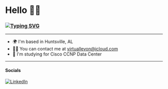 # Hello 👋🏾
### [![Typing SVG](https://readme-typing-svg.demolab.com?font=Sora&weight=500&duration=1200&pause=1500&color=F7F7F7&multiline=true&width=435&lines=Jr.+Network+Administrator+)](https://git.io/typing-svg)

---

*   🌍  I'm based in Huntsville, AL
*   🤙🏾  You can contact me at [virtuallevon@icloud.com](mailto:virtuallevon@icloud.com)
*   🧠  I'm studying for Cisco CCNP Data Center

---

#### Socials
[![LinkedIn](https://skillicons.dev/icons?i=linkedin)](https://www.linkedin.com/in/levon-watkins-jr-5bb034238/)&nbsp;
